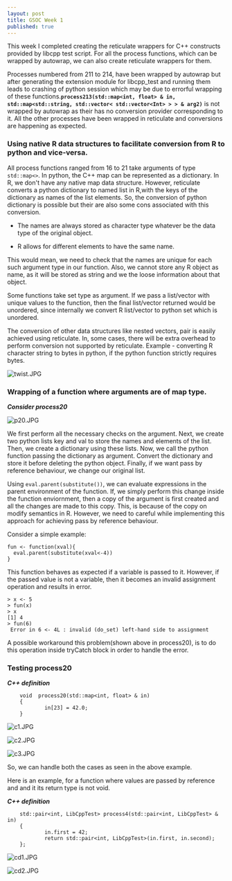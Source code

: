 ```yaml
---
layout: post
title: GSOC Week 1
published: true
---
```


This week I completed creating the reticulate wrappers for C++ constructs provided by libcpp test script.
For all the process functions, which can be wrapped by autowrap, we can also create reticulate wrappers for them. 

Processes numbered from 211 to 214, have been wrapped by autowrap but after generating the extension module for libcpp_test and running them leads to crashing of python session which may be due to errorful wrapping of these functions.**```process213(std::map<int, float> & in, std::map<std::string, std::vector< std::vector<Int> > > & arg2)```** is not wrapped by autowrap as their has no conversion provider corresponding to it. All the other processes have been wrapped in reticulate and conversions are happening as expected.

### Using native R data structures to facilitate conversion from R to python and vice-versa.

All process functions ranged from 16 to 21 take arguments of type ``std::map<>``. In python, the C++ map can be represented as a dictionary. In R, we don't have any native map data structure. However, reticulate converts a python dictionary to named list in R,with the keys of the dictionary as names of the list elements. So, the conversion of python dictionary is possible but their are also some cons associated with this conversion.

- The names are always stored as character type whatever be the data type of the original object.

- R allows for different elements to have the same name.  

This would mean, we need to check that the names are unique for each such argument type in our function. Also, we cannot store any R object as name, as it will be stored as string and we the loose information about that object.

Some functions take set type as argument. If we pass a list/vector with unique values to the function, then the final list/vector returned would be unordered, since internally we convert R list/vector to python set which is unordered.

The conversion of other data structures like nested vectors, pair is easily achieved using reticulate. In, some cases, there will be extra overhead to perform conversion not supported by reticulate. Example - converting R character string to bytes in python, if the python function strictly requires bytes.


![twist.JPG]({{site.baseurl}}/images/twist.JPG)


### Wrapping of a function where arguments are of map type.

**_Consider process20_**



![p20.JPG]({{site.baseurl}}/images/p20.JPG)


We first perform all the necessary checks on the argument. Next, we create two python lists key and val to store the names and elements of the list. Then, we create a dictionary using these lists. 
Now, we call the python function passing the dictionary as argument. Convert the dictionary and store it before deleting the python object. Finally, if we want pass by reference behaviour, we change our original list.

Using ```eval.parent(substitute())```, we can evaluate expressions in the parent environment of the function. If, we simply perform this change inside the function enviornment, then a copy of the argument is first created and all the changes are made to this copy. This, is because of the copy on modify semantics in R. However, we need to careful while implementing this approach for achieving pass by reference behaviour.

Consider a simple example:

```
fun <- function(xval){
  eval.parent(substitute(xval<-4))
}
```
This function behaves as expected if a variable is passed to it. However, if the passed value is not a variable, then it becomes an invalid assignment operation and results in error.

```
> x <- 5
> fun(x)
> x
[1] 4
> fun(6)
 Error in 6 <- 4L : invalid (do_set) left-hand side to assignment
```

A possible workaround this problem(shown above in process20), is to do this operation inside tryCatch block in order to handle the error. 

### Testing process20

**_C++ definition_**

```
	void  process20(std::map<int, float> & in)
    {
            in[23] = 42.0;  
    }
```


![c1.JPG]({{site.baseurl}}/images/c1.JPG)


![c2.JPG]({{site.baseurl}}/images/c2.JPG)


![c3.JPG]({{site.baseurl}}/images/c3.JPG)


So, we can handle both the cases as seen in the above example.

Here is an example, for a function where values are passed by reference and and it its return type is not void.

**_C++ definition_**

```
	std::pair<int, LibCppTest> process4(std::pair<int, LibCppTest> & in)
    {
            in.first = 42;
            return std::pair<int, LibCppTest>(in.first, in.second);
    };
```


![cd1.JPG]({{site.baseurl}}/images/cd1.JPG)


![cd2.JPG]({{site.baseurl}}/images/cd2.JPG)











